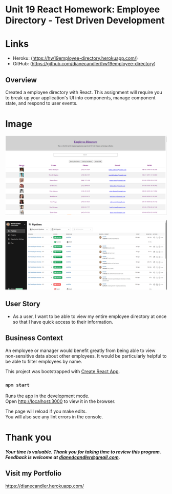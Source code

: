# Unit 19 React Homework: Employee Directory - Test Driven Development

# Links
* Heroku:  (https://hw19employee-directory.herokuapp.com/)
* GitHub:  (https://github.com/dianecandler/hw19employee-directory)

## Overview

Created a employee directory with React. This assignment will require you to break up your application's UI into components, manage component state, and respond to user events.

# Image
![main page employee directory](public/employdir.png)


![Circle CI](public/test.png)

## User Story

* As a user, I want to be able to view my entire employee directory at once so that I have quick access to their information.

## Business Context

An employee or manager would benefit greatly from being able to view non-sensitive data about other employees. It would be particularly helpful to be able to filter employees by name.


This project was bootstrapped with [Create React App](https://github.com/facebook/create-react-app).

### `npm start`

Runs the app in the development mode.<br />
Open [http://localhost:3000](http://localhost:3000) to view it in the browser.

The page will reload if you make edits.<br />
You will also see any lint errors in the console.


# Thank you

***Your time is valuable. Thank you for taking time to review this program. Feedback is welcome at dianedcandler@gmail.com.***

## Visit my Portfolio

https://dianecandler.herokuapp.com/